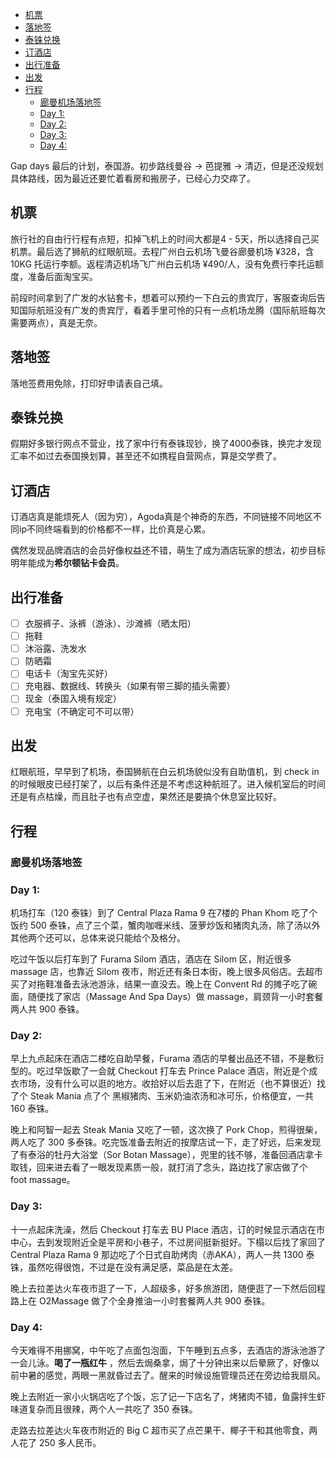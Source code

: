 
- [机票](#%E6%9C%BA%E7%A5%A8)
- [落地签](#%E8%90%BD%E5%9C%B0%E7%AD%BE)
- [泰铢兑换](#%E6%B3%B0%E9%93%A2%E5%85%91%E6%8D%A2)
- [订酒店](#%E8%AE%A2%E9%85%92%E5%BA%97)
- [出行准备](#%E5%87%BA%E8%A1%8C%E5%87%86%E5%A4%87)
- [出发](#%E5%87%BA%E5%8F%91)
- [行程](#%E8%A1%8C%E7%A8%8B)
  * [廊曼机场落地签](#%E5%BB%8A%E6%9B%BC%E6%9C%BA%E5%9C%BA%E8%90%BD%E5%9C%B0%E7%AD%BE)
  * [Day 1:](#day-1)
  * [Day 2:](#day-2)
  * [Day 3:](#day-3)
  * [Day 4:](#day-4)

Gap days 最后的计划，泰国游。初步路线曼谷 -> 芭提雅 -> 清迈，但是还没规划具体路线，因为最近还要忙着看房和搬房子，已经心力交瘁了。

## 机票

旅行社的自由行行程有点短，扣掉飞机上的时间大都是4 - 5天，所以选择自己买机票。最后选了狮航的红眼航班。去程广州白云机场飞曼谷廊曼机场 ¥328，含 10KG 托运行李额。返程清迈机场飞广州白云机场 ¥490/人，没有免费行李托运额度，准备后面淘宝买。

前段时间拿到了广发的水钻套卡，想着可以预约一下白云的贵宾厅，客服查询后告知国际航班没有广发的贵宾厅，看着手里可怜的只有一点机场龙腾（国际航班每次需要两点），真是无奈。

## 落地签

落地签费用免除，打印好申请表自己填。

## 泰铢兑换

假期好多银行网点不营业，找了家中行有泰铢现钞，换了4000泰铢，换完才发现汇率不如过去泰国换划算，甚至还不如携程自营网点，算是交学费了。

## 订酒店

订酒店真是能烦死人（因为穷），Agoda真是个神奇的东西，不同链接不同地区不同ip不同终端看到的价格都不一样，比价真是心累。

偶然发现品牌酒店的会员好像权益还不错，萌生了成为酒店玩家的想法，初步目标明年能成为**希尔顿钻卡会员**。

## 出行准备

- [ ] 衣服裤子、泳裤（游泳）、沙滩裤（晒太阳）
- [ ] 拖鞋
- [ ] 沐浴露、洗发水
- [ ] 防晒霜
- [ ] 电话卡（淘宝先买好）
- [ ] 充电器、数据线、转换头（如果有带三脚的插头需要）
- [ ] 现金（泰国入境有规定）
- [ ] 充电宝（不确定可不可以带）

## 出发

红眼航班，早早到了机场，泰国狮航在白云机场貌似没有自助值机，到 check in 的时候眼皮已经打架了，以后有条件还是不考虑这种航班了。进入候机室后的时间还是有点枯燥，而且肚子也有点空虚，果然还是要搞个休息室比较好。

## 行程

### 廊曼机场落地签



### Day 1:

机场打车（120 泰铢）到了 Central Plaza Rama 9 在7楼的 Phan Khom 吃了个饭约 500 泰铢，点了三个菜，蟹肉咖喱米线、菠萝炒饭和猪肉丸汤，除了汤以外其他两个还可以，总体来说只能给个及格分。

吃过午饭以后打车到了 Furama Silom 酒店，酒店在 Silom 区，附近很多 massage 店，也靠近 Silom 夜市，附近还有条日本街，晚上很多风俗店。去超市买了对拖鞋准备去泳池游泳，结果一直没去。晚上在 Convent Rd 的摊子吃了碗面，随便找了家店（Massage And Spa Days）做 massage，肩颈背一小时套餐两人共 900 泰铢。

### Day 2:

早上九点起床在酒店二楼吃自助早餐，Furama 酒店的早餐出品还不错，不是敷衍型的。吃过早饭歇了一会就 Checkout 打车去 Prince Palace 酒店，附近是个成衣市场，没有什么可以逛的地方。收拾好以后去逛了下，在附近（也不算很近）找了个 Steak Mania 点了个 黑椒猪肉、玉米奶油浓汤和冰可乐，价格便宜，一共 160 泰铢。

晚上和阿智一起去 Steak Mania 又吃了一顿，这次换了 Pork Chop，煎得很柴，两人吃了 300 多泰铢。吃完饭准备去附近的按摩店试一下，走了好远，后来发现了有泰浴的牡丹大浴堂（Sor Botan Massage），兜里的钱不够，准备回酒店拿卡取钱，回来进去看了一眼发现素质一般，就打消了念头，路边找了家店做了个 foot massage。

### Day 3:

十一点起床洗澡，然后 Checkout 打车去 BU Place 酒店，订的时候显示酒店在市中心，去到发现附近全是平房和小巷子，不过房间挺新挺好。下榻以后找了家回了 Central Plaza Rama 9 那边吃了个日式自助烤肉（赤AKA），两人一共 1300 泰铢，虽然吃得很饱，不过是在没有满足感，菜品是在太差。

晚上去拉差达火车夜市逛了一下，人超级多，好多旅游团，随便逛了一下然后回程路上在 O2Massage 做了个全身推油一小时套餐两人共 900 泰铢。

### Day 4:

今天难得不用挪窝，中午吃了点面包泡面，下午睡到五点多，去酒店的游泳池游了一会儿泳。**喝了一瓶红牛** ，然后去焗桑拿，焗了十分钟出来以后晕厥了，好像以前中暑的感觉，两眼一黑就昏过去了。醒来的时候设施管理员还在旁边给我扇风。

晚上去附近一家小火锅店吃了个饭，忘了记一下店名了，烤猪肉不错，鱼露拌生虾味道复杂而且很辣，两个人一共吃了 350 泰铢。

走路去拉差达火车夜市附近的 Big C 超市买了点芒果干、椰子干和其他零食，两人花了 250 多人民币。



